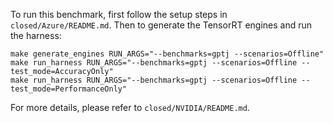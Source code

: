 To run this benchmark, first follow the setup steps in `closed/Azure/README.md`. Then to generate the TensorRT engines and run the harness:

```
make generate_engines RUN_ARGS="--benchmarks=gptj --scenarios=Offline"
make run_harness RUN_ARGS="--benchmarks=gptj --scenarios=Offline --test_mode=AccuracyOnly"
make run_harness RUN_ARGS="--benchmarks=gptj --scenarios=Offline --test_mode=PerformanceOnly"
```

For more details, please refer to `closed/NVIDIA/README.md`.
